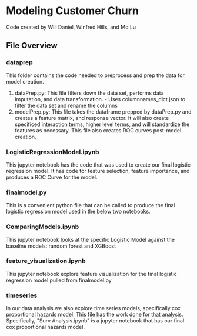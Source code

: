 # Modeling Customer Churn
Code created by Will Daniel, Winfred Hills, and Mo Lu

## File Overview

### dataprep

This folder contains the code needed to preprocess and prep the data for model creation. 

1. dataPrep.py: This file filters down the data set, performs data imputation, and data transformation.
        - Uses columnnames_dict.json to filter the data set and rename the columns
2. modelPrep.py: This file takes the dataframe prepped by dataPrep.py and creates a feature matrix, and response vector. It will also create specificed interaction terms, higher level terms, and will standardize the features as necessary. This file also creates ROC curves post-model creation.

### LogisticRegressionModel.ipynb

This jupyter notebook has the code that was used to create our final logistic regression model. It has code for feature selection, feature importance, and produces a ROC Curve for the model. 

### finalmodel.py

This is a convenient python file that can be called to produce the final logistic regression model used in the below two notebooks.

### ComparingModels.ipynb

This jupyter notebook looks at the specific Logistic Model against the baseline models: random forest and XGBoost

### feature_visualization.ipynb

This jupyter notebook explore feature visualization for the final logistic regression model pulled from finalmodel.py

### timeseries

In our data analysis we also explore time series models, specifically cox proportional hazards model. This file has the work done for that analysis. Specifically, "Surv Analysis.ipynb" is a jupyter notebook that has our final cox proportional hazards model.
